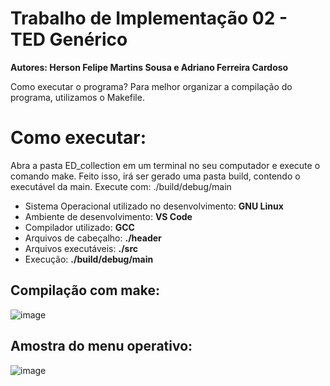 # Trabalho de Implementação 02 - TED Genérico
__Autores: Herson Felipe Martins Sousa e Adriano Ferreira Cardoso__

Como executar o programa? 
Para melhor organizar a compilação do programa, utilizamos o Makefile.

# Como executar: 
Abra a pasta ED_collection em um terminal no seu computador e execute o comando make. Feito isso, irá ser gerado uma pasta build, contendo o executável da main. 
Execute com: ./build/debug/main

- Sistema Operacional utilizado no desenvolvimento: __GNU Linux__
- Ambiente de desenvolvimento: __VS Code__
- Compilador utilizado: __GCC__
- Arquivos de cabeçalho: __./header__
- Arquivos executáveis: __./src__
- Execução: __./build/debug/main__

## Compilação com make: 
![image](https://i.imgur.com/FmU4jjH.png)

## Amostra do menu operativo: 
![image](https://i.imgur.com/U5ROjXA.png)
